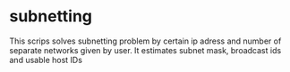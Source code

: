 # subnetting
This scrips solves subnetting problem by certain ip adress and number of separate networks given by user. It estimates subnet mask, broadcast ids and usable host IDs
